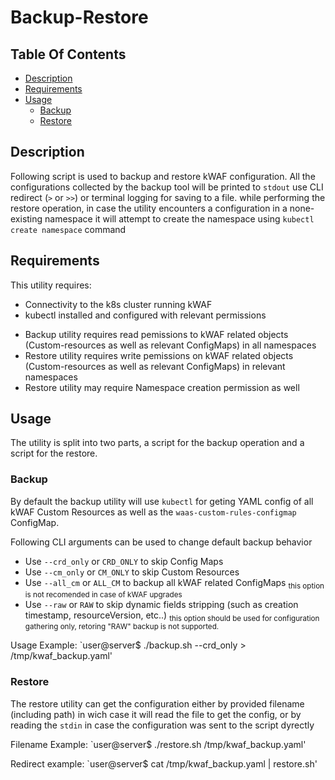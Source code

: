 # Backup-Restore

## Table Of Contents ###
- [Description](#description )
- [Requirements](#requiremnts )
- [Usage](#usage )
  * [Backup](#backup )
  * [Restore](#restore)

## Description ##
Following script is used to backup and restore kWAF configuration.
All the configurations collected by the backup tool will be printed to `stdout` use CLI redirect (`>` or `>>`) or terminal logging for saving to a file.
while performing the restore operation, in case the utility encounters a configuration in a none-existing namespace it will attempt to create the namespace using `kubectl create namespace` command 

## Requirements ##
This utility requires:
 - Connectivity to the k8s cluster running kWAF
 - kubectl installed and configured with relevant permissions
 * Backup utility requires read pemissions to kWAF related objects (Custom-resources as well as relevant ConfigMaps) in all namespaces
 * Restore utility requires write pemissions on kWAF related objects (Custom-resources as well as relevant ConfigMaps) in relevant namespaces
 * Restore utility may require Namespace creation permission as well

## Usage ##
The utility is split into two parts, a script for the backup operation and a script for the restore.

### Backup ###
By default the backup utility will use `kubectl` for geting YAML config of all kWAF Custom Resources as well as the `waas-custom-rules-configmap` ConfigMap.


Following CLI arguments can be used to change default backup behavior
 - Use `--crd_only` or `CRD_ONLY` to skip Config Maps
 - Use `--cm_only` or `CM_ONLY` to skip Custom Resources
 - Use `--all_cm` or `ALL_CM` to backup all kWAF related ConfigMaps
 <sub> this option is not recomended in case of kWAF upgrades </sub>
 - Use `--raw` or `RAW` to skip dynamic fields stripping (such as creation timestamp, resourceVersion, etc..) 
 <sub> this option should be used for configuration gathering only, retoring "RAW" backup is not supported.</sub>

Usage Example: 
`user@server$ ./backup.sh --crd_only > /tmp/kwaf_backup.yaml'

### Restore ###
The restore utility can get the configuration either by provided filename (including path) in wich case it will read the file to get the config, or by reading the `stdin` in case the configuration was sent to the script dyrectly

Filename Example:
`user@server$ ./restore.sh /tmp/kwaf_backup.yaml'

Redirect example:
`user@server$ cat /tmp/kwaf_backup.yaml | restore.sh'